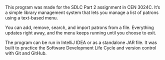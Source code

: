 This program was made for the SDLC Part 2 assignment in CEN 3024C.
It’s a simple library management system that lets you manage a list of patrons using a text-based menu.

You can add, remove, search, and import patrons from a file.
Everything updates right away, and the menu keeps running until you choose to exit.

The program can be run in IntelliJ IDEA or as a standalone JAR file.
It was built to practice the Software Development Life Cycle and version control with Git and GitHub.
